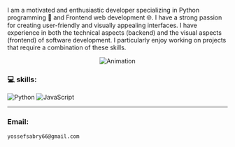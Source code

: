 
I am a motivated and enthusiastic developer specializing in Python programming 🐍 and Frontend web development 🌐. I have a strong passion for creating user-friendly and visually appealing interfaces. I have experience in both the technical aspects (backend) and the visual aspects (frontend) of software development. I particularly enjoy working on projects that require a combination of these skills.
<div  align="center">

<img src="https://frogonline.com.au/wp-content/uploads/2019/08/giphy.gif"  alt="Animation">
  
</div>



### 💻 skills:
 ![Python](https://img.shields.io/badge/python-3670A0?style=for-the-badge&logo=python&logoColor=ffdd54) ![JavaScript](https://img.shields.io/badge/javascript-%23323330.svg?style=for-the-badge&logo=javascript&logoColor=%23F7DF1E) 

---
### Email: 
```
yossefsabry66@gmail.com
```
